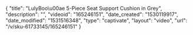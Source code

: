 {
    "title": "LulyBoo\u00ae 5-Piece Seat Support Cushion in Grey",
    "description": "",
    "videoid": "165246151",
    "date_created": "1530119917",
    "date_modified": "1531516348",
    "type": "captivate",
    "layout": "video",
    "url": "\/v\/sku-61733145\/165246151"
}